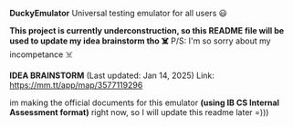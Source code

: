 **DuckyEmulator**
Universal testing emulator for all users 😃

**This project is currently underconstruction, so this README file will be used to update my idea brainstorm tho ☠️**
P/S: I'm so sorry about my incompetance ☠️

**IDEA BRAINSTORM** (Last updated: Jan 14, 2025)
Link: https://mm.tt/app/map/3577119296

im making the official documents for this emulator __**(using IB CS Internal Assessment format)**__ right now, so I will update this readme later =)))
